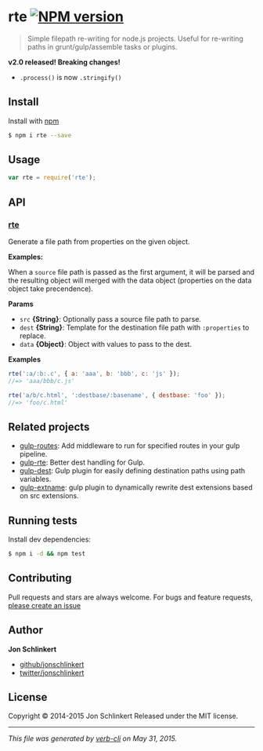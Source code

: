 # rte [![NPM version](https://badge.fury.io/js/rte.svg)](http://badge.fury.io/js/rte)

> Simple filepath re-writing for node.js projects. Useful for re-writing paths in grunt/gulp/assemble tasks or plugins.

**v2.0 released! Breaking changes!**

* `.process()` is now `.stringify()`

## Install

Install with [npm](https://www.npmjs.com/)

```sh
$ npm i rte --save
```

## Usage

```js
var rte = require('rte');
```

## API

### [rte](index.js#L47)

Generate a file path from properties on the given object.

**Examples:**

When a `source` file path is passed as the first argument, it will
be parsed and the resulting object will merged with the data
object (properties on the data object take precendence).

**Params**

* `src` **{String}**: Optionally pass a source file path to parse.
* `dest` **{String}**: Template for the destination file path with `:properties` to replace.
* `data` **{Object}**: Object with values to pass to the dest.

**Examples**

```js
rte(':a/:b:.c', { a: 'aaa', b: 'bbb', c: 'js' });
//=> 'aaa/bbb/c.js'
```

```js
rte('a/b/c.html', ':destbase/:basename', { destbase: 'foo' });
//=> 'foo/c.html'
```

## Related projects

* [gulp-routes](https://github.com/assemble/gulp-routes): Add middleware to run for specified routes in your gulp pipeline.
* [gulp-rte](https://github.com/jonschlinkert/gulp-rte): Better dest handling for Gulp.
* [gulp-dest](https://github.com/jonschlinkert/gulp-dest): Gulp plugin for easily defining destination paths using path variables.
* [gulp-extname](https://github.com/jonschlinkert/gulp-extname): gulp plugin to dynamically rewrite dest extensions based on src extensions.

## Running tests

Install dev dependencies:

```sh
$ npm i -d && npm test
```

## Contributing

Pull requests and stars are always welcome. For bugs and feature requests, [please create an issue](https://github.com/jonschlinkert/rte/issues/new)

## Author

**Jon Schlinkert**

+ [github/jonschlinkert](https://github.com/jonschlinkert)
+ [twitter/jonschlinkert](http://twitter.com/jonschlinkert)

## License

Copyright © 2014-2015 Jon Schlinkert
Released under the MIT license.

***

_This file was generated by [verb-cli](https://github.com/assemble/verb-cli) on May 31, 2015._
